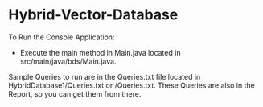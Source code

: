 # Hybrid-Vector-Database


To Run the Console Application:
- Execute the main method in Main.java located in src/main/java/bds/Main.java.

Sample Queries to run are in the Queries.txt file located in HybridDatabase1/Queries.txt or <Project Root>/Queries.txt.
These Queries are also in the Report, so you can get them from there.